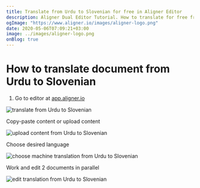 ```yaml
---
title: Translate from Urdu to Slovenian for free in Aligner Editor
description: Aligner Dual Editor Tutorial. How to translate for free from Urdu to Slovenian. Aligner is multilingual document management platform. 
ogImage: "https://www.aligner.io/images/aligner-logo.png"
date: 2020-05-06T07:09:21+03:00
image: ../images/aligner-logo.png
onBlog: true
---
```


# How to translate document from Urdu to Slovenian

1. Go to editor at [app.aligner.io](https://app.aligner.io "Aligner App web page")

![translate from Urdu to Slovenian](../aligner-blank-editor.png "translate from Urdu to Slovenian")

Copy-paste content or upload content

![upload content from Urdu to Slovenian](../aligner-uploaded-document.png "upload content from Urdu to Slovenian")

Choose desired language

![choose machine translation from Urdu to Slovenian](../aligner-language-dropdown.png "choose machine translation from Urdu to Slovenian")

Work and edit 2 documents in parallel

![edit translation from Urdu to Slovenian](../aligner-double-sitded-editor.png "edit translation from Urdu to Slovenian")


